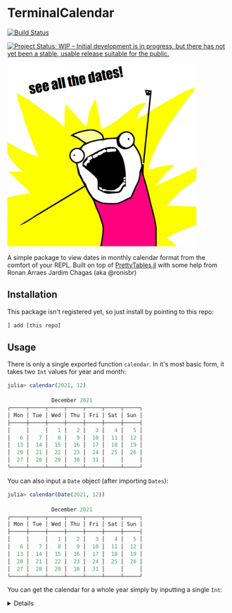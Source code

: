 # TerminalCalendar

[![Build Status](https://github.com/DimitarVanguelov/TerminalCalendar.jl/actions/workflows/CI.yml/badge.svg?branch=main)](https://github.com/DimitarVanguelov/TerminalCalendar.jl/actions/workflows/CI.yml?query=branch%3Amain)

[![Project Status: WIP – Initial development is in progress, but there has not yet been a stable, usable release suitable for the public.](https://www.repostatus.org/badges/latest/wip.svg)](https://www.repostatus.org/#wip)

![](assets/all-the-dates.png)

A simple package to view dates in monthly calendar format from the comfort of your REPL. 
Built on top of [PrettyTables.jl](https://github.com/ronisbr/PrettyTables.jl) with some 
help from Ronan Arraes Jardim Chagas (aka @ronisbr)

## Installation

This package isn't registered yet, so just install by pointing to this repo:

```julia
] add [this repo]
```

## Usage

There is only a single exported function `calendar`. In it's most basic form, it takes two 
`Int` values for year and month:

```julia
julia> calendar(2021, 12)

              December 2021
┌─────┬─────┬─────┬─────┬─────┬─────┬─────┐
│ Mon │ Tue │ Wed │ Thu │ Fri │ Sat │ Sun │
├─────┼─────┼─────┼─────┼─────┼─────┼─────┤
│     │     │   1 │   2 │   3 │   4 │   5 │
│   6 │   7 │   8 │   9 │  10 │  11 │  12 │
│  13 │  14 │  15 │  16 │  17 │  18 │  19 │
│  20 │  21 │  22 │  23 │  24 │  25 │  26 │
│  27 │  28 │  29 │  30 │  31 │     │     │
└─────┴─────┴─────┴─────┴─────┴─────┴─────┘
```

You can also input a `Date` object (after importing `Dates`):

```julia
julia> calendar(Date(2021, 12))

              December 2021
┌─────┬─────┬─────┬─────┬─────┬─────┬─────┐
│ Mon │ Tue │ Wed │ Thu │ Fri │ Sat │ Sun │
├─────┼─────┼─────┼─────┼─────┼─────┼─────┤
│     │     │   1 │   2 │   3 │   4 │   5 │
│   6 │   7 │   8 │   9 │  10 │  11 │  12 │
│  13 │  14 │  15 │  16 │  17 │  18 │  19 │
│  20 │  21 │  22 │  23 │  24 │  25 │  26 │
│  27 │  28 │  29 │  30 │  31 │     │     │
└─────┴─────┴─────┴─────┴─────┴─────┴─────┘
```

You can get the calendar for a whole year simply by inputting a single `Int`:

<details><summaryClick me! ></summary>
    <p>
```julia
julia> calendar(2021)

               January 2021
┌─────┬─────┬─────┬─────┬─────┬─────┬─────┐
│ Mon │ Tue │ Wed │ Thu │ Fri │ Sat │ Sun │
├─────┼─────┼─────┼─────┼─────┼─────┼─────┤
│     │     │     │     │   1 │   2 │   3 │
│   4 │   5 │   6 │   7 │   8 │   9 │  10 │
│  11 │  12 │  13 │  14 │  15 │  16 │  17 │
│  18 │  19 │  20 │  21 │  22 │  23 │  24 │
│  25 │  26 │  27 │  28 │  29 │  30 │  31 │
└─────┴─────┴─────┴─────┴─────┴─────┴─────┘

              February 2021
┌─────┬─────┬─────┬─────┬─────┬─────┬─────┐
│ Mon │ Tue │ Wed │ Thu │ Fri │ Sat │ Sun │
├─────┼─────┼─────┼─────┼─────┼─────┼─────┤
│   1 │   2 │   3 │   4 │   5 │   6 │   7 │
│   8 │   9 │  10 │  11 │  12 │  13 │  14 │
│  15 │  16 │  17 │  18 │  19 │  20 │  21 │
│  22 │  23 │  24 │  25 │  26 │  27 │  28 │
└─────┴─────┴─────┴─────┴─────┴─────┴─────┘

                March 2021
┌─────┬─────┬─────┬─────┬─────┬─────┬─────┐
│ Mon │ Tue │ Wed │ Thu │ Fri │ Sat │ Sun │
├─────┼─────┼─────┼─────┼─────┼─────┼─────┤
│   1 │   2 │   3 │   4 │   5 │   6 │   7 │
│   8 │   9 │  10 │  11 │  12 │  13 │  14 │
│  15 │  16 │  17 │  18 │  19 │  20 │  21 │
│  22 │  23 │  24 │  25 │  26 │  27 │  28 │
│  29 │  30 │  31 │     │     │     │     │
└─────┴─────┴─────┴─────┴─────┴─────┴─────┘

                April 2021
┌─────┬─────┬─────┬─────┬─────┬─────┬─────┐
│ Mon │ Tue │ Wed │ Thu │ Fri │ Sat │ Sun │
├─────┼─────┼─────┼─────┼─────┼─────┼─────┤
│     │     │     │   1 │   2 │   3 │   4 │
│   5 │   6 │   7 │   8 │   9 │  10 │  11 │
│  12 │  13 │  14 │  15 │  16 │  17 │  18 │
│  19 │  20 │  21 │  22 │  23 │  24 │  25 │
│  26 │  27 │  28 │  29 │  30 │     │     │
└─────┴─────┴─────┴─────┴─────┴─────┴─────┘

                 May 2021
┌─────┬─────┬─────┬─────┬─────┬─────┬─────┐
│ Mon │ Tue │ Wed │ Thu │ Fri │ Sat │ Sun │
├─────┼─────┼─────┼─────┼─────┼─────┼─────┤
│     │     │     │     │     │   1 │   2 │
│   3 │   4 │   5 │   6 │   7 │   8 │   9 │
│  10 │  11 │  12 │  13 │  14 │  15 │  16 │
│  17 │  18 │  19 │  20 │  21 │  22 │  23 │
│  24 │  25 │  26 │  27 │  28 │  29 │  30 │
│  31 │     │     │     │     │     │     │
└─────┴─────┴─────┴─────┴─────┴─────┴─────┘

                June 2021
┌─────┬─────┬─────┬─────┬─────┬─────┬─────┐
│ Mon │ Tue │ Wed │ Thu │ Fri │ Sat │ Sun │
├─────┼─────┼─────┼─────┼─────┼─────┼─────┤
│     │   1 │   2 │   3 │   4 │   5 │   6 │
│   7 │   8 │   9 │  10 │  11 │  12 │  13 │
│  14 │  15 │  16 │  17 │  18 │  19 │  20 │
│  21 │  22 │  23 │  24 │  25 │  26 │  27 │
│  28 │  29 │  30 │     │     │     │     │
└─────┴─────┴─────┴─────┴─────┴─────┴─────┘

                July 2021
┌─────┬─────┬─────┬─────┬─────┬─────┬─────┐
│ Mon │ Tue │ Wed │ Thu │ Fri │ Sat │ Sun │
├─────┼─────┼─────┼─────┼─────┼─────┼─────┤
│     │     │     │   1 │   2 │   3 │   4 │
│   5 │   6 │   7 │   8 │   9 │  10 │  11 │
│  12 │  13 │  14 │  15 │  16 │  17 │  18 │
│  19 │  20 │  21 │  22 │  23 │  24 │  25 │
│  26 │  27 │  28 │  29 │  30 │  31 │     │
└─────┴─────┴─────┴─────┴─────┴─────┴─────┘

               August 2021
┌─────┬─────┬─────┬─────┬─────┬─────┬─────┐
│ Mon │ Tue │ Wed │ Thu │ Fri │ Sat │ Sun │
├─────┼─────┼─────┼─────┼─────┼─────┼─────┤
│     │     │     │     │     │     │   1 │
│   2 │   3 │   4 │   5 │   6 │   7 │   8 │
│   9 │  10 │  11 │  12 │  13 │  14 │  15 │
│  16 │  17 │  18 │  19 │  20 │  21 │  22 │
│  23 │  24 │  25 │  26 │  27 │  28 │  29 │
│  30 │  31 │     │     │     │     │     │
└─────┴─────┴─────┴─────┴─────┴─────┴─────┘

              September 2021
┌─────┬─────┬─────┬─────┬─────┬─────┬─────┐
│ Mon │ Tue │ Wed │ Thu │ Fri │ Sat │ Sun │
├─────┼─────┼─────┼─────┼─────┼─────┼─────┤
│     │     │   1 │   2 │   3 │   4 │   5 │
│   6 │   7 │   8 │   9 │  10 │  11 │  12 │
│  13 │  14 │  15 │  16 │  17 │  18 │  19 │
│  20 │  21 │  22 │  23 │  24 │  25 │  26 │
│  27 │  28 │  29 │  30 │     │     │     │
└─────┴─────┴─────┴─────┴─────┴─────┴─────┘

               October 2021
┌─────┬─────┬─────┬─────┬─────┬─────┬─────┐
│ Mon │ Tue │ Wed │ Thu │ Fri │ Sat │ Sun │
├─────┼─────┼─────┼─────┼─────┼─────┼─────┤
│     │     │     │     │   1 │   2 │   3 │
│   4 │   5 │   6 │   7 │   8 │   9 │  10 │
│  11 │  12 │  13 │  14 │  15 │  16 │  17 │
│  18 │  19 │  20 │  21 │  22 │  23 │  24 │
│  25 │  26 │  27 │  28 │  29 │  30 │  31 │
└─────┴─────┴─────┴─────┴─────┴─────┴─────┘

              November 2021
┌─────┬─────┬─────┬─────┬─────┬─────┬─────┐
│ Mon │ Tue │ Wed │ Thu │ Fri │ Sat │ Sun │
├─────┼─────┼─────┼─────┼─────┼─────┼─────┤
│   1 │   2 │   3 │   4 │   5 │   6 │   7 │
│   8 │   9 │  10 │  11 │  12 │  13 │  14 │
│  15 │  16 │  17 │  18 │  19 │  20 │  21 │
│  22 │  23 │  24 │  25 │  26 │  27 │  28 │
│  29 │  30 │     │     │     │     │     │
└─────┴─────┴─────┴─────┴─────┴─────┴─────┘

              December 2021
┌─────┬─────┬─────┬─────┬─────┬─────┬─────┐
│ Mon │ Tue │ Wed │ Thu │ Fri │ Sat │ Sun │
├─────┼─────┼─────┼─────┼─────┼─────┼─────┤
│     │     │   1 │   2 │   3 │   4 │   5 │
│   6 │   7 │   8 │   9 │  10 │  11 │  12 │
│  13 │  14 │  15 │  16 │  17 │  18 │  19 │
│  20 │  21 │  22 │  23 │  24 │  25 │  26 │
│  27 │  28 │  29 │  30 │  31 │     │     │
└─────┴─────┴─────┴─────┴─────┴─────┴─────┘
```
    </p>
</details>

You can also pass in ranges:

```julia
julia> calendar(2021, 10:12)

               October 2021
┌─────┬─────┬─────┬─────┬─────┬─────┬─────┐
│ Mon │ Tue │ Wed │ Thu │ Fri │ Sat │ Sun │
├─────┼─────┼─────┼─────┼─────┼─────┼─────┤
│     │     │     │     │   1 │   2 │   3 │
│   4 │   5 │   6 │   7 │   8 │   9 │  10 │
│  11 │  12 │  13 │  14 │  15 │  16 │  17 │
│  18 │  19 │  20 │  21 │  22 │  23 │  24 │
│  25 │  26 │  27 │  28 │  29 │  30 │  31 │
└─────┴─────┴─────┴─────┴─────┴─────┴─────┘

              November 2021
┌─────┬─────┬─────┬─────┬─────┬─────┬─────┐
│ Mon │ Tue │ Wed │ Thu │ Fri │ Sat │ Sun │
├─────┼─────┼─────┼─────┼─────┼─────┼─────┤
│   1 │   2 │   3 │   4 │   5 │   6 │   7 │
│   8 │   9 │  10 │  11 │  12 │  13 │  14 │
│  15 │  16 │  17 │  18 │  19 │  20 │  21 │
│  22 │  23 │  24 │  25 │  26 │  27 │  28 │
│  29 │  30 │     │     │     │     │     │
└─────┴─────┴─────┴─────┴─────┴─────┴─────┘

              December 2021
┌─────┬─────┬─────┬─────┬─────┬─────┬─────┐
│ Mon │ Tue │ Wed │ Thu │ Fri │ Sat │ Sun │
├─────┼─────┼─────┼─────┼─────┼─────┼─────┤
│     │     │   1 │   2 │   3 │   4 │   5 │
│   6 │   7 │   8 │   9 │  10 │  11 │  12 │
│  13 │  14 │  15 │  16 │  17 │  18 │  19 │
│  20 │  21 │  22 │  23 │  24 │  25 │  26 │
│  27 │  28 │  29 │  30 │  31 │     │     │
└─────┴─────┴─────┴─────┴─────┴─────┴─────┘
```

and vectors of dates:

```julia
julia> febs = lastdayofmonth.(Date(2010, 2):Year(1):Date(2020, 2));
julia> leap_febs = filter(x -> day(x) == 29, febs)
6-element Vector{Date}:
 2012-02-29
 2016-02-29
 2020-02-29

julia> calendar(leap_febs)

              February 2012
┌─────┬─────┬─────┬─────┬─────┬─────┬─────┐
│ Mon │ Tue │ Wed │ Thu │ Fri │ Sat │ Sun │
├─────┼─────┼─────┼─────┼─────┼─────┼─────┤
│     │     │   1 │   2 │   3 │   4 │   5 │
│   6 │   7 │   8 │   9 │  10 │  11 │  12 │
│  13 │  14 │  15 │  16 │  17 │  18 │  19 │
│  20 │  21 │  22 │  23 │  24 │  25 │  26 │
│  27 │  28 │  29 │     │     │     │     │
└─────┴─────┴─────┴─────┴─────┴─────┴─────┘

              February 2016
┌─────┬─────┬─────┬─────┬─────┬─────┬─────┐
│ Mon │ Tue │ Wed │ Thu │ Fri │ Sat │ Sun │
├─────┼─────┼─────┼─────┼─────┼─────┼─────┤
│   1 │   2 │   3 │   4 │   5 │   6 │   7 │
│   8 │   9 │  10 │  11 │  12 │  13 │  14 │
│  15 │  16 │  17 │  18 │  19 │  20 │  21 │
│  22 │  23 │  24 │  25 │  26 │  27 │  28 │
│  29 │     │     │     │     │     │     │
└─────┴─────┴─────┴─────┴─────┴─────┴─────┘

              February 2020
┌─────┬─────┬─────┬─────┬─────┬─────┬─────┐
│ Mon │ Tue │ Wed │ Thu │ Fri │ Sat │ Sun │
├─────┼─────┼─────┼─────┼─────┼─────┼─────┤
│     │     │     │     │     │   1 │   2 │
│   3 │   4 │   5 │   6 │   7 │   8 │   9 │
│  10 │  11 │  12 │  13 │  14 │  15 │  16 │
│  17 │  18 │  19 │  20 │  21 │  22 │  23 │
│  24 │  25 │  26 │  27 │  28 │  29 │     │
└─────┴─────┴─────┴─────┴─────┴─────┴─────┘
```

And there is more, just play around with it and see what works! 

## Development

This package is mostly just fun and learning. If you have ideas 
for improvement, please let me know either on GitHub or Slack, 
and if I have time, I will certainly look into it. 
